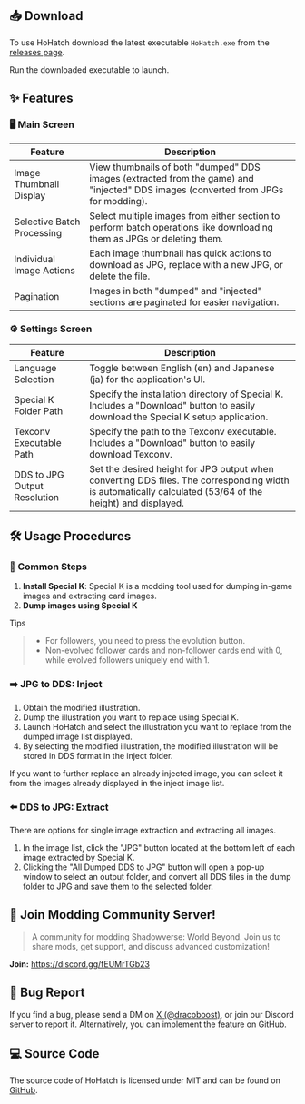 ## 📥 Download

To use HoHatch download the latest executable `HoHatch.exe` from the [releases page](https://github.com/dracoboost/hohatch/releases).

Run the downloaded executable to launch.

## ✨ Features

### 🖥️ Main Screen

| Feature | Description |
|---|---|
| Image Thumbnail Display | View thumbnails of both "dumped" DDS images (extracted from the game) and "injected" DDS images (converted from JPGs for modding). |
| Selective Batch Processing | Select multiple images from either section to perform batch operations like downloading them as JPGs or deleting them. |
| Individual Image Actions | Each image thumbnail has quick actions to download as JPG, replace with a new JPG, or delete the file. |
| Pagination | Images in both "dumped" and "injected" sections are paginated for easier navigation. |

### ⚙️ Settings Screen

| Feature | Description |
|---|---|
| Language Selection | Toggle between English (en) and Japanese (ja) for the application's UI. |
| Special K Folder Path | Specify the installation directory of Special K. Includes a "Download" button to easily download the Special K setup application. |
| Texconv Executable Path | Specify the path to the Texconv executable. Includes a "Download" button to easily download Texconv. |
| DDS to JPG Output Resolution | Set the desired height for JPG output when converting DDS files. The corresponding width is automatically calculated (53/64 of the height) and displayed. |

## 🛠️ Usage Procedures

### 📝 Common Steps

1. **Install Special K**: Special K is a modding tool used for dumping in-game images and extracting card images.
2. **Dump images using Special K**

Tips

> - For followers, you need to press the evolution button.
> - Non-evolved follower cards and non-follower cards end with 0, while evolved followers uniquely end with 1.

### ➡️ JPG to DDS: Inject

1. Obtain the modified illustration.
2. Dump the illustration you want to replace using Special K.
3. Launch HoHatch and select the illustration you want to replace from the dumped image list displayed.
4. By selecting the modified illustration, the modified illustration will be stored in DDS format in the inject folder.

If you want to further replace an already injected image, you can select it from the images already displayed in the inject image list.

### ⬅️ DDS to JPG: Extract

There are options for single image extraction and extracting all images.

1. In the image list, click the "JPG" button located at the bottom left of each image extracted by Special K.
2. Clicking the "All Dumped DDS to JPG" button will open a pop-up window to select an output folder, and convert all DDS files in the dump folder to JPG and save them to the selected folder.

## 💬 Join Modding Community Server!

> A community for modding Shadowverse: World Beyond.
> Join us to share mods, get support, and discuss advanced customization!

**Join:** <https://discord.gg/fEUMrTGb23>

## 🐛 Bug Report

If you find a bug, please send a DM on [X (@dracoboost)](https://x.com/dracoboost), or join our Discord server to report it.
Alternatively, you can implement the feature on GitHub.

## 💻 Source Code

The source code of HoHatch is licensed under MIT and can be found on [GitHub](https://github.com/dracoboost/hohatch).
